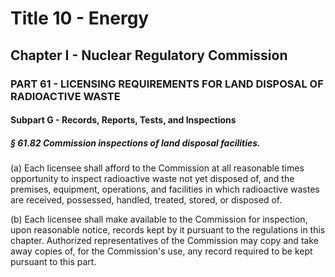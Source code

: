 
# Title 10 - Energy
## Chapter I - Nuclear Regulatory Commission
### PART 61 - LICENSING REQUIREMENTS FOR LAND DISPOSAL OF RADIOACTIVE WASTE
#### Subpart G - Records, Reports, Tests, and Inspections
##### § 61.82 Commission inspections of land disposal facilities.

(a) Each licensee shall afford to the Commission at all reasonable times opportunity to inspect radioactive waste not yet disposed of, and the premises, equipment, operations, and facilities in which radioactive wastes are received, possessed, handled, treated, stored, or disposed of.

(b) Each licensee shall make available to the Commission for inspection, upon reasonable notice, records kept by it pursuant to the regulations in this chapter. Authorized representatives of the Commission may copy and take away copies of, for the Commission's use, any record required to be kept pursuant to this part.
